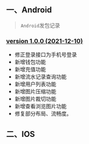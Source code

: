 ## 一、Android
> `Android`发包记录

### [version 1.0.0 (2021-12-10)](https://www.pgyer.com/IsH9)

- 修正登录接口为手机号登录
- 新增钱包功能
- 新增充值功能
- 新增流水记录查询功能
- 新增用户列表功能
- 新增图片压缩功能
- 新增图片裁切功能
- 新增查看浏览图片功能
- 修复部分布局、流畅度。

## 二、IOS